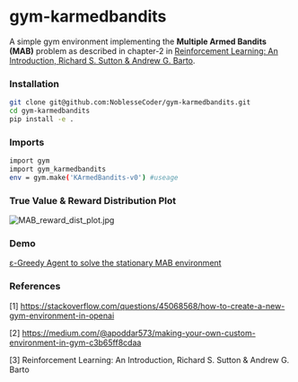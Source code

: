 # gym-karmedbandits
A simple gym environment implementing the **Multiple Armed Bandits (MAB)** problem as described in chapter-2 in  [Reinforcement Learning: An Introduction, Richard S. Sutton & Andrew G. Barto](https://mitpress.mit.edu/books/reinforcement-learning-second-edition).

### Installation

```bash
git clone git@github.com:NoblesseCoder/gym-karmedbandits.git
cd gym-karmedbandits
pip install -e .
```

### Imports

```bash
import gym
import gym_karmedbandits
env = gym.make('KArmedBandits-v0') #useage
```



### True Value & Reward Distribution Plot

![MAB_reward_dist_plot.jpg](https://github.com/NoblesseCoder/reinforcei/blob/master/inferences/MAB_reward_dist_plot.jpg?raw=true)

### Demo

[ε-Greedy Agent to solve the stationary MAB environment ](https://github.com/NoblesseCoder/reinforcei/blob/master/agents/tabular/epsilon_greedy_agent.py)

### References

[1] https://stackoverflow.com/questions/45068568/how-to-create-a-new-gym-environment-in-openai

[2] https://medium.com/@apoddar573/making-your-own-custom-environment-in-gym-c3b65ff8cdaa

[3] Reinforcement Learning: An Introduction, Richard S. Sutton & Andrew G. Barto